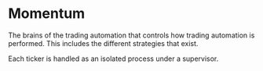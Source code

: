 # Momentum

The brains of the trading automation that controls how trading automation is performed.
This includes the different strategies that exist.

Each ticker is handled as an isolated process under a supervisor.
